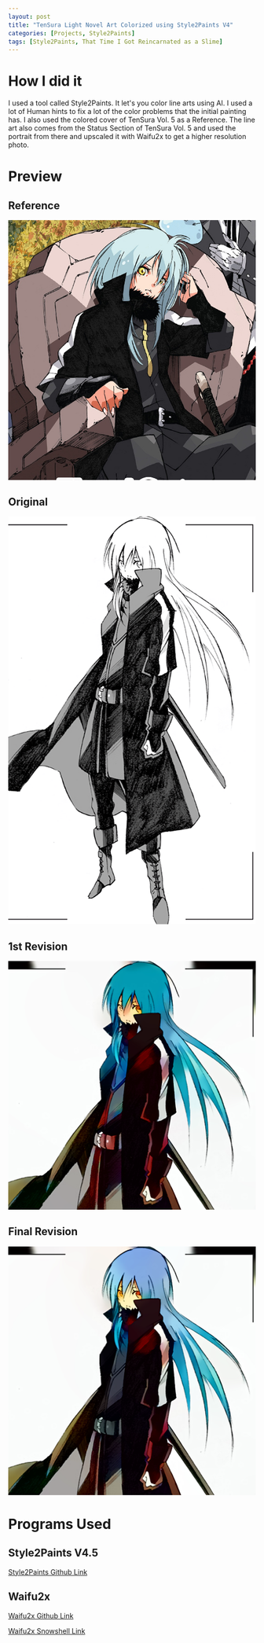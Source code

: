 ```yaml
---
layout: post
title: "TenSura Light Novel Art Colorized using Style2Paints V4"
categories: [Projects, Style2Paints]
tags: [Style2Paints, That Time I Got Reincarnated as a Slime]
---
```

<style>
.Image {
    max-width: 100%;
    height: auto;
}
</style>
# How I did it
I used a tool called Style2Paints. It let's you color line arts using AI. I used a lot of Human hints to fix a lot of the color problems that the initial painting has. I also used the colored cover of TenSura Vol. 5 as a Reference. The line art also comes from the Status Section of TenSura Vol. 5 and used the portrait from there and upscaled it with Waifu2x to get a higher resolution photo.  


# Preview
## Reference
<p class="Image">
<img src="\assets\custom_files\customimages\TenSura\1\Reference.png">
</p>

## Original
<p class="Image">
<img src="\assets\custom_files\customimages\TenSura\1\Original.png">
</p>

## 1st Revision
<p class="Image">
<img src="\assets\custom_files\customimages\TenSura\1\1stRev.png">
</p>

## Final Revision
<p class="Image">
<img src="\assets\custom_files\customimages\TenSura\1\FinalRev.png">
</p>


# Programs Used
## Style2Paints V4.5
[Style2Paints Github Link](https://github.com/lllyasviel/style2paints)

## Waifu2x
[Waifu2x Github Link](https://github.com/nagadomi/waifu2x)

[Waifu2x Snowshell Link](https://github.com/YukihoAA/waifu2x_snowshell)